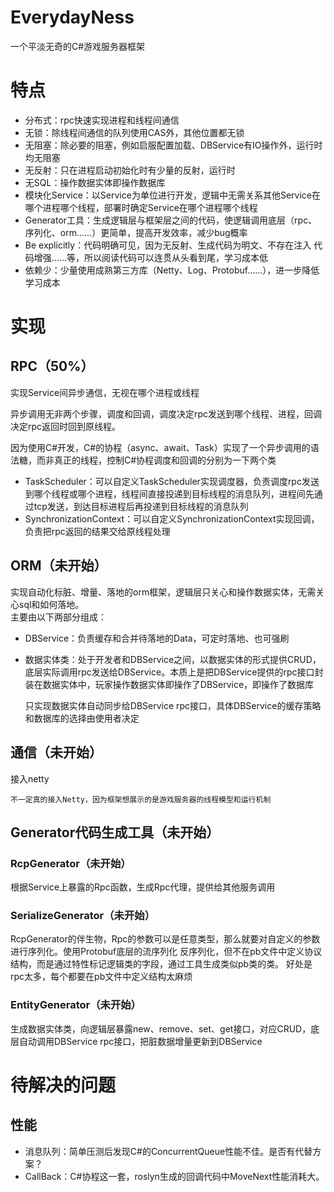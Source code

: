 # EverydayNess
一个平淡无奇的C#游戏服务器框架

# 特点
* 分布式：rpc快速实现进程和线程间通信
* 无锁：除线程间通信的队列使用CAS外，其他位置都无锁
* 无阻塞：除必要的阻塞，例如启服配置加载、DBService有IO操作外，运行时均无阻塞
* 无反射：只在进程启动初始化时有少量的反射，运行时
* 无SQL：操作数据实体即操作数据库
* 模块化Service：以Service为单位进行开发，逻辑中无需关系其他Service在哪个进程哪个线程，部署时确定Service在哪个进程哪个线程
* Generator工具：生成逻辑层与框架层之间的代码，使逻辑调用底层（rpc、序列化、orm……）更简单，提高开发效率，减少bug概率
* Be explicitly：代码明确可见，因为无反射、生成代码为明文、不存在注入 代码增强……等，所以阅读代码可以连贯从头看到尾，学习成本低
* 依赖少：少量使用成熟第三方库（Netty、Log、Protobuf……），进一步降低学习成本


# 实现
## RPC（50%）
实现Service间异步通信，无视在哪个进程或线程  

异步调用无非两个步骤，调度和回调，调度决定rpc发送到哪个线程、进程，回调决定rpc返回时回到原线程。  

因为使用C#开发，C#的协程（async、await、Task）实现了一个异步调用的语法糖，而非真正的线程，控制C#协程调度和回调的分别为一下两个类
* TaskScheduler：可以自定义TaskScheduler实现调度器，负责调度rpc发送到哪个线程或哪个进程，线程间直接投递到目标线程的消息队列，进程间先通过tcp发送，到达目标进程后再投递到目标线程的消息队列
* SynchronizationContext：可以自定义SynchronizationContext实现回调，负责把rpc返回的结果交给原线程处理


## ORM（未开始）
实现自动化标脏、增量、落地的orm框架，逻辑层只关心和操作数据实体，无需关心sql和如何落地。  
主要由以下两部分组成：  
* DBService：负责缓存和合并待落地的Data，可定时落地、也可强刷
* 数据实体类：处于开发者和DBService之间，以数据实体的形式提供CRUD，底层实际调用rpc发送给DBService。本质上是把DBService提供的rpc接口封装在数据实体中，玩家操作数据实体即操作了DBService，即操作了数据库


    只实现数据实体自动同步给DBService rpc接口，具体DBService的缓存策略和数据库的选择由使用者决定  

## 通信（未开始）
接入netty

    不一定真的接入Netty，因为框架想展示的是游戏服务器的线程模型和运行机制

## Generator代码生成工具（未开始）
### RcpGenerator（未开始）
根据Service上暴露的Rpc函数，生成Rpc代理，提供给其他服务调用
### SerializeGenerator（未开始）
RcpGenerator的伴生物，Rpc的参数可以是任意类型，那么就要对自定义的参数进行序列化。使用Protobuf底层的流序列化 反序列化，但不在pb文件中定义协议结构，而是通过特性标记逻辑类的字段，通过工具生成类似pb类的类。
好处是rpc太多，每个都要在pb文件中定义结构太麻烦
### EntityGenerator（未开始）
生成数据实体类，向逻辑层暴露new、remove、set、get接口，对应CRUD，底层自动调用DBService rpc接口，把脏数据增量更新到DBService

# 待解决的问题
## 性能
* 消息队列：简单压测后发现C#的ConcurrentQueue性能不佳。是否有代替方案？
* CallBack：C#协程这一套，roslyn生成的回调代码中MoveNext性能消耗大。
